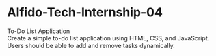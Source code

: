 # Alfido-Tech-Internship-04
To-Do List Application
<br>
Create a simple to-do list application using HTML, CSS, and JavaScript. Users should be able to add and remove tasks dynamically.
